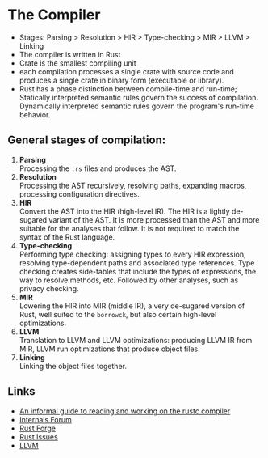 # The Compiler

- Stages: Parsing > Resolution > HIR > Type-checking > MIR > LLVM > Linking
- The compiler is written in Rust
- Crate is the smallest compiling unit
- each compilation processes a single crate with source code and produces a single crate in binary form (executable or library).
- Rust has a phase distinction between compile-time and run-time; Statically interpreted semantic rules govern the success of compilation. Dynamically interpreted semantic rules govern the program's run-time behavior.



## General stages of compilation:

1. **Parsing**  
   Processing the `.rs` files and produces the AST.
2. **Resolution**  
   Processing the AST recursively, resolving paths, expanding macros, processing configuration directives.
3. **HIR**  
   Convert the AST into the HIR (high-level IR). The HIR is a lightly de-sugared variant of the AST. It is more processed than the AST and more suitable for the analyses that follow. It is not required to match the syntax of the Rust language.
3. **Type-checking**  
   Performing type checking: assigning types to every HIR expression, resolving type-dependent paths and associated type references. Type checking creates side-tables that include the types of expressions, the way to resolve methods, etc. Followed by other analyses, such as privacy checking.
4. **MIR**  
   Lowering the HIR into MIR (middle IR), a very de-sugared version of Rust, well suited to the `borrowck`, but also certain high-level optimizations. 
5. **LLVM**  
   Translation to LLVM and LLVM optimizations: producing LLVM IR from MIR, LLVM run optimizations that produce object files.
6. **Linking**  
   Linking the object files together.


## Links

* [An informal guide to reading and working on the rustc compiler](https://github.com/rust-lang/rust/tree/master/src/librustc)
* [Internals Forum](https://internals.rust-lang.org/)
* [Rust Forge](https://forge.rust-lang.org/)
* [Rust Issues](https://github.com/rust-lang/rust/issues)
* [LLVM](https://llvm.org/)